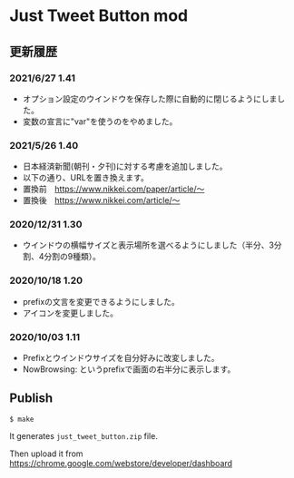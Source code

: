 # Just Tweet Button mod

## 更新履歴
### 2021/6/27 1.41
+ オプション設定のウインドウを保存した際に自動的に閉じるようにしました。
+ 変数の宣言に"var"を使うのをやめました。

### 2021/5/26 1.40 
+ 日本経済新聞(朝刊・夕刊)に対する考慮を追加しました。
+ 以下の通り、URLを置き換えます。
+ 置換前　https://www.nikkei.com/paper/article/〜
+ 置換後　https://www.nikkei.com/article/〜

### 2020/12/31 1.30
+ ウインドウの横幅サイズと表示場所を選べるようにしました（半分、3分割、4分割の9種類）。

### 2020/10/18 1.20
+ prefixの文言を変更できるようにしました。
+ アイコンを変更しました。

### 2020/10/03 1.11 
+ Prefixとウインドウサイズを自分好みに改変しました。
+ NowBrowsing: というprefixで画面の右半分に表示します。

## Publish
```console
$ make
```

It generates `just_tweet_button.zip` file.

Then upload it from https://chrome.google.com/webstore/developer/dashboard
